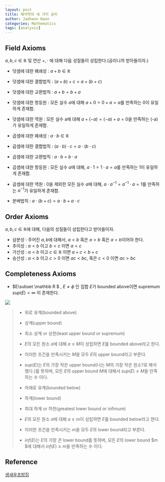 ```yaml
---
layout: post
title: 해석학의 세 가지 공리
author: Jaeheon Kwon
categories: Mathematics
tags: [analysis]
---
```






## Field Axioms



$a,b,c \in \mathbb R$ 및 연산 $+,\cdot$ 에 대해 다음 성질들이 성립한다.(공리니까 받아들이자.)



- 덧셈에 대한 폐쇄성 : $a + b \in \mathbb R$
- 덧셈에 대한 결합법칙 : $(a+b)+c = a+(b+c)$
- 덧셈에 대한 교환법칙 : $a+b = b+a$
- 덧셈에 대한 항등원 : 모든 실수 $a$에 대해 $a+0 = 0+a = a$를 만족하는 0이 유일하게 존재함.
- 덧셈에 대한 역원 : 모든 실수 a에 대해 $a+(-a) = (-a) + a =0$을 만족하는 (-a)가 유일하게 존재함.



- 곱셈에 대한 폐쇄성 : $a\cdot b \in \mathbb R$
- 곱셈에 대한 결합법칙 : $(a\cdot b)\cdot c = a\cdot (b\cdot c)$
- 곱셈에 대한 교환법칙 : $a\cdot b$ = $b\cdot a$
- 곱셈에 대한 항등원 : 모든 실수 $a$에 대해, $a\cdot 1 = 1\cdot a = a$를 만족하는 1이 유일하게 존재함.
- 곱셈에 대한 역원 : 0을 제외한 모든 실수 $a$에 대해, $a\cdot a^{-1} = a^{-1}\cdot a=1$를 만족하는 $a^{-1}$가 유일하게 존재함.



- 분배법칙 : $a\cdot (b+c) = a\cdot b+a\cdot c$



## Order Axioms



$a,b,c \in \mathbb R$에 대해, 다음의 성질들이 성립한다고 받아들이자.



- 삼분성 : 주어진 $a,b$에 대해서, $a<b$ 혹은 $a>b$ 혹은 $a=b$이어야 한다.
- 추이성 : $a<b$ 이고 $b<c$ 이면 $a<c$
- 가산성 : $a<b$ 이고 $c\in\mathbb R$ 이면 $a+c<b+c$
- 승산성 : $a<b$ 이고 $c>0$ 이면 $ac<bc,$ 혹은 $c<0$ 이면 $ac>bc$



## Completeness Axioms



- $E\subset \mathbb R $ , $E \neq \phi$ 인 집합 $E$가 bounded above이면 supremum $sup(E)<\infty$ 이 존재한다.



<img src = "https://del-luna.github.io/images/analysis/0.png">



> - 위로 유계(bounded above)
> - 상계(upper bound)
> - 최소 상계 or 상한(least upper bound or supremum)
>
> - $E$의 모든 원소 $a$에 대해 $a\leq M$이 성립하면 $E$를 bounded above라고 한다.
> - 이러한 조건을 만족시키는 $M$을 모두 $E$의 upper bound라고 부른다.
> - $sup(E)$는 $E$의 가장 작은 upper bound(나는 M의 가장 작은 원소?로 해석했다.)를 뜻하며, 모든 $E$의 upper bound $M$에 대해서 $sup(E)\leq M$을 만족하는 수 이다.
>
> 
>
> - 아래로 유계(bounded below)
> - 하계(lower bound)
> - 최대 하계 or 하한(greatest lower bound or infimum)
> - $E$의 모든 원소 $a$에 대해 $a \geq m$이 성립하면 $E$를 bounded below라고 한다.
> - 이러한 조건을 만족시키는 $m$을 모두 $E$의 lower bound라고 부른다. 
> - $inf(E)$는 $E$의 가장 큰 lower bound를 뜻하며, 모든 $E$의 lower bound $m $에 대해서 $inf(E)\geq m$을 만족하는 수 이다.



## Reference

[생새우초밥집](https://freshrimpsushi.tistory.com/178?category=806329)